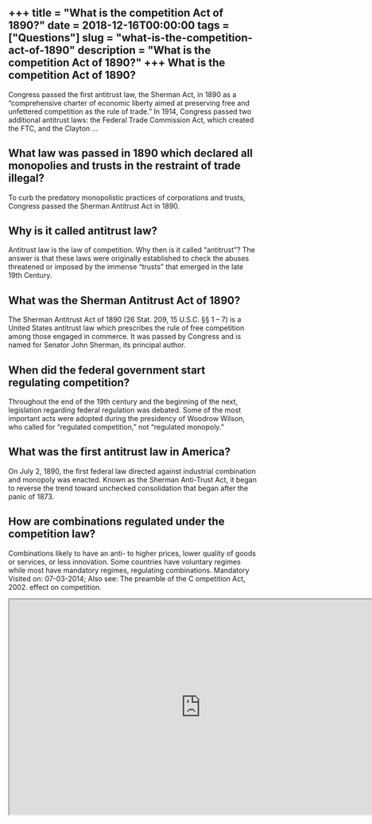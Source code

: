 +++
title = "What is the competition Act of 1890?"
date = 2018-12-16T00:00:00
tags = ["Questions"]
slug = "what-is-the-competition-act-of-1890"
description = "What is the competition Act of 1890?"
+++
What is the competition Act of 1890?
------------------------------------

Congress passed the first antitrust law, the Sherman Act, in 1890 as a “comprehensive charter of economic liberty aimed at preserving free and unfettered competition as the rule of trade.” In 1914, Congress passed two additional antitrust laws: the Federal Trade Commission Act, which created the FTC, and the Clayton …

What law was passed in 1890 which declared all monopolies and trusts in the restraint of trade illegal?
-------------------------------------------------------------------------------------------------------

To curb the predatory monopolistic practices of corporations and trusts, Congress passed the Sherman Antitrust Act in 1890.

Why is it called antitrust law?
-------------------------------

Antitrust law is the law of competition. Why then is it called “antitrust”? The answer is that these laws were originally established to check the abuses threatened or imposed by the immense “trusts” that emerged in the late 19th Century.

What was the Sherman Antitrust Act of 1890?
-------------------------------------------

The Sherman Antitrust Act of 1890 (26 Stat. 209, 15 U.S.C. §§ 1 – 7) is a United States antitrust law which prescribes the rule of free competition among those engaged in commerce. It was passed by Congress and is named for Senator John Sherman, its principal author.

When did the federal government start regulating competition?
-------------------------------------------------------------

Throughout the end of the 19th century and the beginning of the next, legislation regarding federal regulation was debated. Some of the most important acts were adopted during the presidency of Woodrow Wilson, who called for “regulated competition,” not “regulated monopoly.”

What was the first antitrust law in America?
--------------------------------------------

On July 2, 1890, the first federal law directed against industrial combination and monopoly was enacted. Known as the Sherman Anti-Trust Act, it began to reverse the trend toward unchecked consolidation that began after the panic of 1873.

How are combinations regulated under the competition law?
---------------------------------------------------------

Combinations likely to have an anti- to higher prices, lower quality of goods or services, or less innovation. Some countries have voluntary regimes while most have mandatory regimes, regulating combinations. Mandatory Visited on: 07-03-2014; Also see: The preamble of the C ompetition Act, 2002. effect on competition.

<iframe allow="accelerometer; autoplay; clipboard-write; encrypted-media; gyroscope; picture-in-picture" allowfullscreen="" class="__youtube_prefs__  epyt-is-override  no-lazyload" data-no-lazy="1" data-origheight="433" data-origwidth="770" data-skipgform_ajax_framebjll="" height="433" id="_ytid_55244" loading="lazy" src="https://www.youtube.com/embed/V15pIVVTQog?enablejsapi=1&autoplay=0&cc_load_policy=0&cc_lang_pref=&iv_load_policy=1&loop=0&modestbranding=0&rel=1&fs=1&playsinline=0&autohide=2&theme=dark&color=red&controls=1&" title="YouTube player" width="770"></iframe>